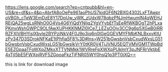 https://lens.google.com/search?ep=cntpubb&hl=en-US&re=df&s=4&p=AbrfA8oOePe961aoPhUS7kidGF6N2BXG4302LxFTAwproVBGh_cTeW3EmDzE8Y17DpUw_vWK_zUdxW78qbzPNJmHwumlN4qWEHJREjQA25wgLsRNhO0O4Vs4G6YiQdYNIjq2YgVYybEfTsEeRfWKBOgT2hPLxaPKmxWshGWPC9OLfAwXUPHKKNMZl0lCe7_LEZsOOjy3CC9g6p5XGeB0iRRRZFXlVBHYislXbvle2BYPziNkV4F0J9p3iq6n0IGeGGEVMYFMbKNLBxxvKtUzPv347D3SDrokNFKaE1tPhfja5F8%3D#lns=W251bGwsbnVsbCxudWxsLG51bGwsbnVsbCxudWxsLG51bGwsIkVrY0tKR0V4TjJVNU5EQTVMVGM1TWpBdE5EZGpaaTFoWXpZMkxXTTVNMkk1WVRreFpXWXpPUklmY3pJNFRrVktjbE4xTjI5bE5FWXpjRVF5ZGpoaFkzTjFNR05WY0hsQ1p3PT0iXQ==   

this is link for download image
